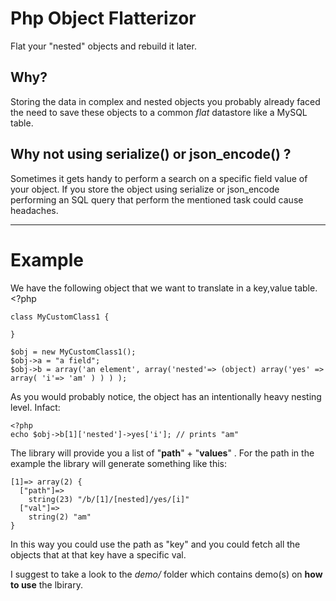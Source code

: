 Php Object Flatterizor
======================

Flat your "nested" objects and rebuild it later.

Why?
----

Storing the data in complex and nested objects you probably already faced the need to save these objects to a common _flat_ datastore like a MySQL table.

Why not using serialize() or json_encode() ? 
--------------------------------------------

Sometimes it gets handy to perform a search on a specific field value of your object. If you store the object using serialize or json_encode performing an SQL query that perform the mentioned task could cause headaches.

* * *

Example
=======

We have the following object that we want to translate in a key,value table.
	<?php 
	
	class MyCustomClass1 {
	
	}
	
	$obj = new MyCustomClass1();
	$obj->a = "a field";
	$obj->b = array('an element', array('nested'=> (object) array('yes' => array( 'i'=> 'am' ) ) ) );

As you would probably notice, the object has an intentionally heavy nesting level. Infact:
	
	<?php
	echo $obj->b[1]['nested']->yes['i']; // prints "am"

The library will provide you a list of "__path__" + "__values__" . For the path in the example the library will generate something like this:
	
	[1]=> array(2) {
      ["path"]=>
      	string(23) "/b/[1]/[nested]/yes/[i]"
      ["val"]=>
      	string(2) "am"
    }

In this way you could use the path as "key" and you could fetch all the objects that at that key have a specific val.

I suggest to take a look to the _demo/_ folder which contains demo(s) on __how to use__ the lbirary.
